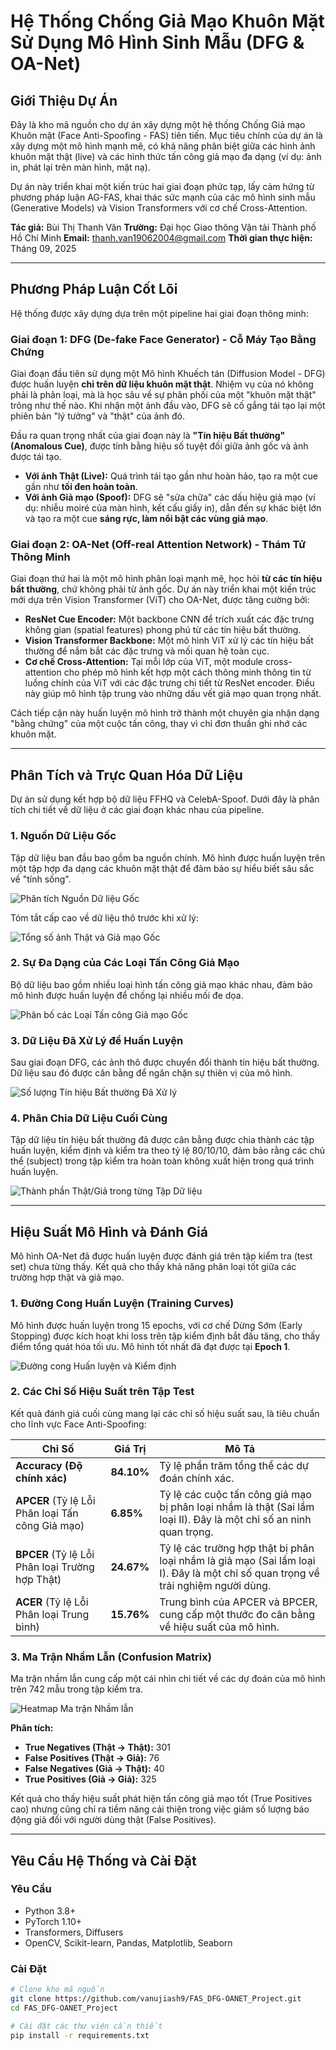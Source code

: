 
# Hệ Thống Chống Giả Mạo Khuôn Mặt Sử Dụng Mô Hình Sinh Mẫu (DFG & OA-Net)

## Giới Thiệu Dự Án

Đây là kho mã nguồn cho dự án xây dựng một hệ thống Chống Giả mạo Khuôn mặt (Face Anti-Spoofing - FAS) tiên tiến. Mục tiêu chính của dự án là xây dựng một mô hình mạnh mẽ, có khả năng phân biệt giữa các hình ảnh khuôn mặt thật (live) và các hình thức tấn công giả mạo đa dạng (ví dụ: ảnh in, phát lại trên màn hình, mặt nạ).

Dự án này triển khai một kiến trúc hai giai đoạn phức tạp, lấy cảm hứng từ phương pháp luận AG-FAS, khai thác sức mạnh của các mô hình sinh mẫu (Generative Models) và Vision Transformers với cơ chế Cross-Attention.

**Tác giả:** Bùi Thị Thanh Vân
**Trường:** Đại học Giao thông Vận tải Thành phố Hồ Chí Minh
**Email:** thanh.van19062004@gmail.com
**Thời gian thực hiện:** Tháng 09, 2025

---

## Phương Pháp Luận Cốt Lõi

Hệ thống được xây dựng dựa trên một pipeline hai giai đoạn thông minh:

### Giai đoạn 1: DFG (De-fake Face Generator) - Cỗ Máy Tạo Bằng Chứng

Giai đoạn đầu tiên sử dụng một Mô hình Khuếch tán (Diffusion Model - DFG) được huấn luyện **chỉ trên dữ liệu khuôn mặt thật**. Nhiệm vụ của nó không phải là phân loại, mà là học sâu về sự phân phối của một "khuôn mặt thật" trông như thế nào. Khi nhận một ảnh đầu vào, DFG sẽ cố gắng tái tạo lại một phiên bản "lý tưởng" và "thật" của ảnh đó.

Đầu ra quan trọng nhất của giai đoạn này là **"Tín hiệu Bất thường" (Anomalous Cue)**, được tính bằng hiệu số tuyệt đối giữa ảnh gốc và ảnh được tái tạo.

-   **Với ảnh Thật (Live):** Quá trình tái tạo gần như hoàn hảo, tạo ra một cue gần như **tối đen hoàn toàn**.
-   **Với ảnh Giả mạo (Spoof):** DFG sẽ "sửa chữa" các dấu hiệu giả mạo (ví dụ: nhiễu moiré của màn hình, kết cấu giấy in), dẫn đến sự khác biệt lớn và tạo ra một cue **sáng rực, làm nổi bật các vùng giả mạo**.

### Giai đoạn 2: OA-Net (Off-real Attention Network) - Thám Tử Thông Minh

Giai đoạn thứ hai là một mô hình phân loại mạnh mẽ, học hỏi **từ các tín hiệu bất thường**, chứ không phải từ ảnh gốc. Dự án này triển khai một kiến trúc mới dựa trên Vision Transformer (ViT) cho OA-Net, được tăng cường bởi:

-   **ResNet Cue Encoder:** Một backbone CNN để trích xuất các đặc trưng không gian (spatial features) phong phú từ các tín hiệu bất thường.
-   **Vision Transformer Backbone:** Một mô hình ViT xử lý các tín hiệu bất thường để nắm bắt các đặc trưng và mối quan hệ toàn cục.
-   **Cơ chế Cross-Attention:** Tại mỗi lớp của ViT, một module cross-attention cho phép mô hình kết hợp một cách thông minh thông tin từ luồng chính của ViT với các đặc trưng chi tiết từ ResNet encoder. Điều này giúp mô hình tập trung vào những dấu vết giả mạo quan trọng nhất.

Cách tiếp cận này huấn luyện mô hình trở thành một chuyên gia nhận dạng "bằng chứng" của một cuộc tấn công, thay vì chỉ đơn thuần ghi nhớ các khuôn mặt.

---

## Phân Tích và Trực Quan Hóa Dữ Liệu

Dự án sử dụng kết hợp bộ dữ liệu FFHQ và CelebA-Spoof. Dưới đây là phân tích chi tiết về dữ liệu ở các giai đoạn khác nhau của pipeline.

### 1. Nguồn Dữ Liệu Gốc

Tập dữ liệu ban đầu bao gồm ba nguồn chính. Mô hình được huấn luyện trên một tập hợp đa dạng các khuôn mặt thật để đảm bảo sự hiểu biết sâu sắc về "tính sống".

![Phân tích Nguồn Dữ liệu Gốc](results/charts/3_raw_data_sources.png)

Tóm tắt cấp cao về dữ liệu thô trước khi xử lý:

![Tổng số ảnh Thật và Giả mạo Gốc](results/charts/2_raw_live_vs_spoof.png)

### 2. Sự Đa Dạng của Các Loại Tấn Công Giả Mạo

Bộ dữ liệu bao gồm nhiều loại hình tấn công giả mạo khác nhau, đảm bảo mô hình được huấn luyện để chống lại nhiều mối đe dọa.

![Phân bố các Loại Tấn công Giả mạo Gốc](results/charts/2_spoof_type_distribution.png)

### 3. Dữ Liệu Đã Xử Lý để Huấn Luyện

Sau giai đoạn DFG, các ảnh thô được chuyển đổi thành tín hiệu bất thường. Dữ liệu sau đó được cân bằng để ngăn chặn sự thiên vị của mô hình.

![Số lượng Tín hiệu Bất thường Đã Xử lý](results/charts/3_processed_cues_count.png)

### 4. Phân Chia Dữ Liệu Cuối Cùng

Tập dữ liệu tín hiệu bất thường đã được cân bằng được chia thành các tập huấn luyện, kiểm định và kiểm tra theo tỷ lệ 80/10/10, đảm bảo rằng các chủ thể (subject) trong tập kiểm tra hoàn toàn không xuất hiện trong quá trình huấn luyện.

![Thành phần Thật/Giả trong từng Tập Dữ liệu](results/charts/5_split_composition.png)

---

## Hiệu Suất Mô Hình và Đánh Giá

Mô hình OA-Net đã được huấn luyện được đánh giá trên tập kiểm tra (test set) chưa từng thấy. Kết quả cho thấy khả năng phân loại tốt giữa các trường hợp thật và giả mạo.

### 1. Đường Cong Huấn Luyện (Training Curves)

Mô hình được huấn luyện trong 15 epochs, với cơ chế Dừng Sớm (Early Stopping) được kích hoạt khi loss trên tập kiểm định bắt đầu tăng, cho thấy điểm tổng quát hóa tối ưu. Mô hình tốt nhất đã đạt được tại **Epoch 1**.

![Đường cong Huấn luyện và Kiểm định](results/charts/1_training_curves.png)

### 2. Các Chỉ Số Hiệu Suất trên Tập Test

Kết quả đánh giá cuối cùng mang lại các chỉ số hiệu suất sau, là tiêu chuẩn cho lĩnh vực Face Anti-Spoofing:

| Chỉ Số                                                  | Giá Trị    | Mô Tả                                                                           |
| ------------------------------------------------------- | ---------- | ------------------------------------------------------------------------------- |
| **Accuracy (Độ chính xác)**                              | **84.10%** | Tỷ lệ phần trăm tổng thể các dự đoán chính xác.                                  |
| **APCER** (Tỷ lệ Lỗi Phân loại Tấn công Giả mạo)        | **6.85%**  | Tỷ lệ các cuộc tấn công giả mạo bị phân loại nhầm là thật (Sai lầm loại II). Đây là một chỉ số an ninh quan trọng. |
| **BPCER** (Tỷ lệ Lỗi Phân loại Trường hợp Thật)          | **24.67%** | Tỷ lệ các trường hợp thật bị phân loại nhầm là giả mạo (Sai lầm loại I). Đây là một chỉ số quan trọng về trải nghiệm người dùng. |
| **ACER** (Tỷ lệ Lỗi Phân loại Trung bình)                  | **15.76%** | Trung bình của APCER và BPCER, cung cấp một thước đo cân bằng về hiệu suất của mô hình. |

### 3. Ma Trận Nhầm Lẫn (Confusion Matrix)

Ma trận nhầm lẫn cung cấp một cái nhìn chi tiết về các dự đoán của mô hình trên 742 mẫu trong tập kiểm tra.

![Heatmap Ma trận Nhầm lẫn](results/charts/6_confusion_matrix_heatmap.png)

**Phân tích:**
-   **True Negatives (Thật -> Thật):** 301
-   **False Positives (Thật -> Giả):** 76
-   **False Negatives (Giả -> Thật):** 40
-   **True Positives (Giả -> Giả):** 325

Kết quả cho thấy hiệu suất phát hiện tấn công giả mạo tốt (True Positives cao) nhưng cũng chỉ ra tiềm năng cải thiện trong việc giảm số lượng báo động giả đối với người dùng thật (False Positives).

---

## Yêu Cầu Hệ Thống và Cài Đặt

### Yêu Cầu
- Python 3.8+
- PyTorch 1.10+
- Transformers, Diffusers
- OpenCV, Scikit-learn, Pandas, Matplotlib, Seaborn

### Cài Đặt
```bash
# Clone kho mã nguồn
git clone https://github.com/vanujiash9/FAS_DFG-OANET_Project.git
cd FAS_DFG-OANET_Project

# Cài đặt các thư viện cần thiết
pip install -r requirements.txt
